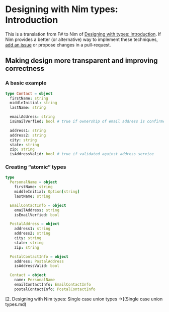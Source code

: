 # Designing with Nim types: Introduction

This is a translation from F# to Nim of [Designing with types: Introduction](https://fsharpforfunandprofit.com/posts/designing-with-types-intro/).
If Nim provides a better (or alternative) way to implement these techniques, [add an issue](https://github.com/eterps/designing-with-nim-types/issues?utf8=%E2%9C%93&q=is%3Aissue) or propose changes in a pull-request.

## Making design more transparent and improving correctness

### A basic example

```nim
type Contact = object
  firstName: string
  middleInitial: string
  lastName: string

  emailAddress: string
  isEmailVerfied: bool # true if ownership of email address is confirmed

  address1: string
  address2: string
  city: string
  state: string
  zip: string
  isAddressValid: bool # true if validated against address service
```

### Creating “atomic” types

```nim
type
  PersonalName = object
    firstName: string
    middleInitial: Option[string]
    lastName: string

  EmailContactInfo = object
    emailAddress: string
    isEmailVerfied: bool

  PostalAddress = object
    address1: string
    address2: string
    city: string
    state: string
    zip: string

  PostalContactInfo = object
    address: PostalAddress
    isAddressValid: bool

  Contact = object
    name: PersonalName
    emailContactInfo: EmailContactInfo
    postalContactInfo: PostalContactInfo
```

[2. Designing with Nim types: Single case union types →](Single case union types.md)


